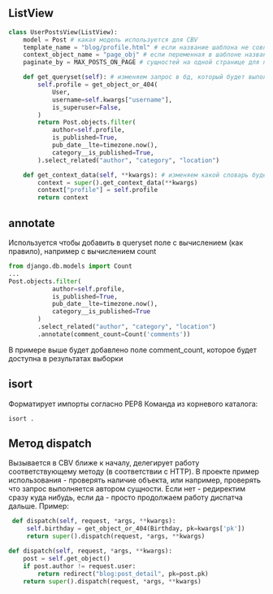## ListView

```python
class UserPostsView(ListView):
    model = Post # какая модель используется для CBV
    template_name = "blog/profile.html" # если название шаблона не совпадает с тем, что ожидаем CBV
    context_object_name = "page_obj" # если переменная в шаблоне названа иначе, чем то как ее называет по умолчанию CBV
    paginate_by = MAX_POSTS_ON_PAGE # сущностей на одной странице для пагинации

    def get_queryset(self): # изменяем запрос в бд, который будет выполнять CBV
        self.profile = get_object_or_404(
            User,
            username=self.kwargs["username"],
            is_superuser=False,
        )
        return Post.objects.filter(
            author=self.profile,
            is_published=True,
            pub_date__lte=timezone.now(),
            category__is_published=True,
        ).select_related("author", "category", "location")

    def get_context_data(self, **kwargs): # изменяем какой словарь будет передавать CBV в контекст для шаблона. В данном случае, из queryset-а уже в словаре будет ключ post
        context = super().get_context_data(**kwargs)
        context["profile"] = self.profile
        return context
```

## annotate

Используется чтобы добавить в queryset поле с вычислением (как правило), например с вычислением count
```python
from django.db.models import Count
...
Post.objects.filter(
            author=self.profile,
            is_published=True,
            pub_date__lte=timezone.now(),
            category__is_published=True
        )
        .select_related("author", "category", "location")
        .annotate(comment_count=Count('comments'))
```
В примере выше будет добавлено поле comment_count, которое будет доступна в результатах выборки

## isort

Форматирует импорты согласно PEP8
Команда из корневого каталога:

`isort .`

## Метод dispatch

Вызывается в CBV ближе к началу, делегирует работу соответствующему методу (в соответствии с HTTP). В проекте пример использования - проверять наличие объекта, или например, проверять что запрос выполняется автором сущности. Если нет - редиректим сразу куда нибудь, если да - просто продолжаем работу диспатча дальше. Пример: 
```python
 def dispatch(self, request, *args, **kwargs): 
	 self.birthday = get_object_or_404(Birthday, pk=kwargs['pk']) 
	 return super().dispatch(request, *args, **kwargs)
```

```python
def dispatch(self, request, *args, **kwargs):
	post = self.get_object()
	if post.author != request.user:
		return redirect("blog:post_detail", pk=post.pk)
	return super().dispatch(request, *args, **kwargs)
```